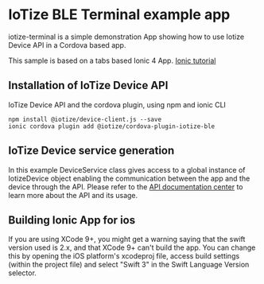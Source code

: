 # IoTize BLE Terminal example app

iotize-terminal is a simple demonstration App showing how to use Iotize Device API in a Cordova based app. 

This sample is based on a tabs based Ionic 4 App. 
[Ionic tutorial](https://ionicframework.com/docs/intro/installation/)


## Installation of IoTize Device API

IoTize Device API and the cordova plugin, using npm and ionic CLI

    npm install @iotize/device-client.js --save
    ionic cordova plugin add @iotize/cordova-plugin-iotize-ble

## IoTize Device service generation

In this example DeviceService class gives access to a global instance of IotizeDevice object enabling the communication between the app and the device through the API. 
Please refer to the [API documentation center](http://developer.iotize.com/content/device-api/quick-start/) to learn more about the API and its usage.

## Building Ionic App for ios

If you are using XCode 9+, you might get a warning saying that the swift version used is 2.x, and that XCode 9+ can't build the app. You can change this by opening the iOS platform's xcodeproj file, access build settings (within the project file) and select "Swift 3" in the Swift Language Version selector.